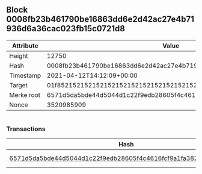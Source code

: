 ## Block 0008fb23b461790be16863dd6e2d42ac27e4b71936d6a36cac023fb15c0721d8

Attribute | Value
--- | ---
Height | 12750
Hash | 0008fb23b461790be16863dd6e2d42ac27e4b71936d6a36cac023fb15c0721d8
Timestamp | 2021-04-12T14:12:09+00:00
Target | 01f8521521521521521521521521521521521521521521521521521521521521
Merke root | 6571d5da5bde44d5044d1c22f9edb28605f4c4616fcf9a1fa382ad602ce68147
Nonce | 3520985909

```

```

### Transactions

Hash | Amount
--- | ---
[6571d5da5bde44d5044d1c22f9edb28605f4c4616fcf9a1fa382ad602ce68147](6571d5da5bde44d5044d1c22f9edb28605f4c4616fcf9a1fa382ad602ce68147.md) | 10.00000000 SKEPTI 
